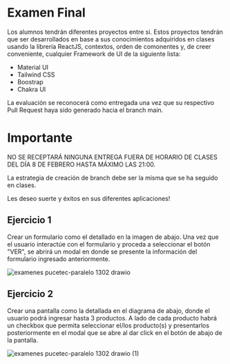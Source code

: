 # Examen Final

Los alumnos tendrán diferentes proyectos entre si. Estos proyectos tendrán que ser desarrollados en base a sus conocimientos adquiridos en clases usando la librería ReactJS, contextos, orden de comonentes y, de creer conveniente, cualquier Framework de UI de la siguiente lista:

* Material UI
* Tailwind CSS
* Boostrap
* Chakra UI

La evaluación se reconocerá como entregada una vez que su respectivo Pull Request haya sido generado hacia el branch main. 

# Importante

NO SE RECEPTARÁ NINGUNA ENTREGA FUERA DE HORARIO DE CLASES DEL DÍA 8 DE FEBRERO HASTA MÁXIMO LAS 21:00.

La estrategia de creación de branch debe ser la misma que se ha seguido en clases.

Les deseo suerte y éxitos en sus diferentes aplicaciones!


## Ejercicio 1

Crear un formulario como el detallado en la imagen de abajo. Una vez que el usuario interactúe con el formulario y proceda a seleccionar el botón "VER", se abrirá un modal en donde se presente la información del formulario ingresado anteriormente.

![examenes pucetec-paralelo 1302 drawio](https://github.com/pucetec/examen-final-1302/assets/987192/6a0af2d9-4c62-43a4-8ed2-2fc0db8453eb)



## Ejercicio 2

Crear una pantalla como la detallada en el diagrama de abajo, donde el usuario podrá ingresar hasta 3 productos. A lado de cada producto habrá un checkbox que permita seleccionar el/los producto(s) y presentarlos posteriormente en el modal que se abre al dar click en el botón de abajo de la pantalla.


![examenes pucetec-paralelo 1302 drawio (1)](https://github.com/pucetec/examen-final-1302/assets/987192/111d30c7-f0e8-4bef-8e25-5dffd6af0930)




